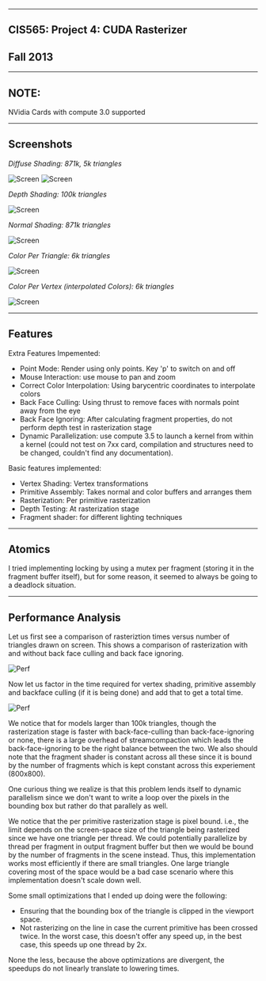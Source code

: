 -------------------------------------------------------------------------------
CIS565: Project 4: CUDA Rasterizer
-------------------------------------------------------------------------------
Fall 2013
-------------------------------------------------------------------------------

-------------------------------------------------------------------------------
NOTE:
-------------------------------------------------------------------------------
NVidia Cards with compute 3.0 supported

---
Screenshots
---

*Diffuse Shading: 871k, 5k triangles*

![Screen](renders/dragon_diffuse.png)
![Screen](renders/cow_diffuse.png)

*Depth Shading: 100k triangles*

![Screen](renders/dragon.png)

*Normal Shading: 871k triangles*

![Screen](renders/dragon_Normal.png)

*Color Per Triangle: 6k triangles*

![Screen](renders/suzanne_col_per_tri.png)

*Color Per Vertex (interpolated Colors): 6k triangles*

![Screen](renders/suzanne_col_per_vert.png)

--- 
Features
---

Extra Features Impemented:
* Point Mode: Render using only points. Key 'p' to switch on and off
* Mouse Interaction: use mouse to pan and zoom
* Correct Color Interpolation: Using barycentric coordinates to interpolate colors
* Back Face Culling: Using thrust to remove faces with normals point away from the eye
* Back Face Ignoring: After calculating fragment properties, do not perform depth test in rasterization stage
* Dynamic Parallelization: use compute 3.5 to launch a kernel from within a kernel (could not test on 7xx card, compilation and structures need to be changed, couldn't find any documentation).

Basic features implemented:
* Vertex Shading: Vertex transformations
* Primitive Assembly: Takes normal and color buffers and arranges them
* Rasterization: Per primitive rasterization
* Depth Testing: At rasterization stage
* Fragment shader: for different lighting techniques

---
Atomics
---

I tried implementing locking by using a mutex per fragment (storing it in the fragment buffer itself), but for some reason, it seemed to always be going to a deadlock situation.

---
Performance Analysis
---

Let us first see a comparison of rasteriztion times versus number of triangles drawn on screen. This shows a comparison of rasterization with and without back face culling and back face ignoring.

![Perf](renders/perf.png)

Now let us factor in the time required for vertex shading, primitive assembly and backface culling (if it is being done) and add that to get a total time.

![Perf](renders/perf2.png)

We notice that for models larger than 100k triangles, though the rasterization stage is faster with back-face-culling than back-face-ignoring or none, there is a large overhead  of streamcompaction which leads the back-face-ignoring to be the right balance between the two. We also should note that the fragment shader is constant across all these since it is bound by the number of fragments which is kept constant across this experiement (800x800).

One curious thing we realize is that this problem lends itself to dynamic parallelism since we don't want to write a loop over the pixels in the bounding box but rather do that parallely as well.

We notice that the per primitive rasterization stage is pixel bound. i.e., the limit depends on the screen-space size of the triangle being rasterized since we have one triangle per thread. We could potentially parallelize by thread per fragment in output fragment buffer but then we would be bound by the number of fragments in the scene instead.
Thus, this implementation works most efficiently if there are small triangles. One large triangle covering most of the space would be a bad case scenario where this implementation doesn't scale down well.

Some small optimizations that I ended up doing were the following:
* Ensuring that the bounding box of the triangle is clipped in the viewport space.
* Not rasterizing on the line in case the current primitive has been crossed twice. In the worst case, this doesn't offer any speed up, in the best case, this speeds up one thread by 2x.

None the less, because the above optimizations are divergent, the speedups do not linearly translate to lowering times.